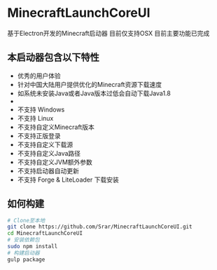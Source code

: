 # MinecraftLaunchCoreUI

基于Electron开发的Minecraft启动器 目前仅支持OSX 目前主要功能已完成

## 本启动器包含以下特性
* 优秀的用户体验
* 针对中国大陆用户提供优化的Minecraft资源下载速度
* 如系统未安装Java或者Java版本过低会自动下载Java1.8
* 
* 不支持 Windows
* 不支持 Linux
* 不支持自定义Minecraft版本
* 不支持正版登录
* 不支持自定义下载源
* 不支持自定义Java路径
* 不支持自定义JVM额外参数
* 不支持启动器自动更新
* 不支持 Forge & LiteLoader 下载安装

## 如何构建

```bash
# Clone至本地
git clone https://github.com/Srar/MinecraftLaunchCoreUI.git
cd MinecraftLaunchCoreUI
# 安装依赖包
sudo npm install
# 构建启动器
gulp package
```
